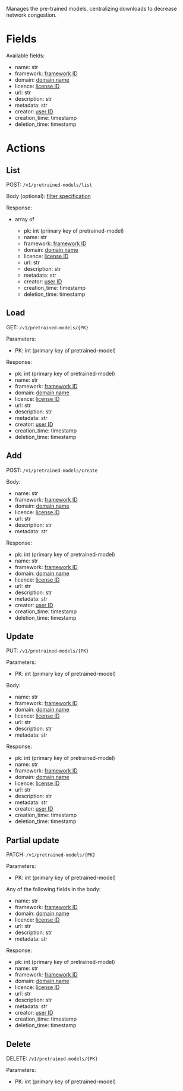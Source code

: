 Manages the pre-trained models, centralizing downloads to decrease network congestion.

# Fields

Available fields:

  * name: str
  * framework: [framework ID](frameworks.md)
  * domain: [domain name](domains.md)
  * licence: [license ID](licenses.md)
  * url: str
  * description: str
  * metadata: str
  * creator: [user ID](users.md)
  * creation_time: timestamp
  * deletion_time: timestamp

# Actions

## List

POST: `/v1/pretrained-models/list`

Body (optional): [filter specification](filtering.md)
  
Response:

  * array of

    * pk: int (primary key of pretrained-model)
    * name: str
    * framework: [framework ID](frameworks.md)
    * domain: [domain name](domains.md)
    * licence: [license ID](licenses.md)
    * url: str
    * description: str
    * metadata: str
    * creator: [user ID](users.md)
    * creation_time: timestamp
    * deletion_time: timestamp


## Load

GET: `/v1/pretrained-models/{PK}`

Parameters:

  * PK: int (primary key of pretrained-model)
  
Response:

  * pk: int (primary key of pretrained-model)
  * name: str
  * framework: [framework ID](frameworks.md)
  * domain: [domain name](domains.md)
  * licence: [license ID](licenses.md)
  * url: str
  * description: str
  * metadata: str
  * creator: [user ID](users.md)
  * creation_time: timestamp
  * deletion_time: timestamp

## Add

POST: `/v1/pretrained-models/create`

Body:

  * name: str
  * framework: [framework ID](frameworks.md)
  * domain: [domain name](domains.md)
  * licence: [license ID](licenses.md)
  * url: str
  * description: str
  * metadata: str

Response:

  * pk: int (primary key of pretrained-model)
  * name: str
  * framework: [framework ID](frameworks.md)
  * domain: [domain name](domains.md)
  * licence: [license ID](licenses.md)
  * url: str
  * description: str
  * metadata: str
  * creator: [user ID](users.md)
  * creation_time: timestamp
  * deletion_time: timestamp

## Update

PUT: `/v1/pretrained-models/{PK}`

Parameters:

  * PK: int (primary key of pretrained-model)
  
Body: 
 
  * name: str
  * framework: [framework ID](frameworks.md)
  * domain: [domain name](domains.md)
  * licence: [license ID](licenses.md)
  * url: str
  * description: str
  * metadata: str

Response:

  * pk: int (primary key of pretrained-model)
  * name: str
  * framework: [framework ID](frameworks.md)
  * domain: [domain name](domains.md)
  * licence: [license ID](licenses.md)
  * url: str
  * description: str
  * metadata: str
  * creator: [user ID](users.md)
  * creation_time: timestamp
  * deletion_time: timestamp

## Partial update

PATCH: `/v1/pretrained-models/{PK}`

Parameters:

  * PK: int (primary key of pretrained-model)

Any of the following fields in the body:

  * name: str
  * framework: [framework ID](frameworks.md)
  * domain: [domain name](domains.md)
  * licence: [license ID](licenses.md)
  * url: str
  * description: str
  * metadata: str

Response:

  * pk: int (primary key of pretrained-model)
  * name: str
  * framework: [framework ID](frameworks.md)
  * domain: [domain name](domains.md)
  * licence: [license ID](licenses.md)
  * url: str
  * description: str
  * metadata: str
  * creator: [user ID](users.md)
  * creation_time: timestamp
  * deletion_time: timestamp


## Delete

DELETE: `/v1/pretrained-models/{PK}`

Parameters:

  * PK: int (primary key of pretrained-model)
